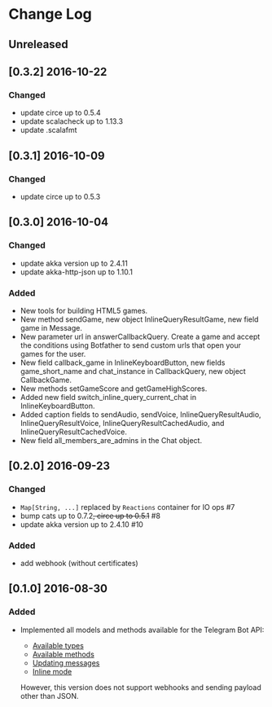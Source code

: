 # Change Log

## Unreleased

## [0.3.2] 2016-10-22

### Changed

- update circe up to 0.5.4
- update scalacheck up to 1.13.3
- update .scalafmt

## [0.3.1] 2016-10-09

### Changed

- update circe up to 0.5.3

## [0.3.0] 2016-10-04

### Changed

- update akka version up to 2.4.11
- update akka-http-json up to 1.10.1

### Added

- New tools for building HTML5 games.
- New method sendGame, new object InlineQueryResultGame, new field game in Message.
- New parameter url in answerCallbackQuery. Create a game and accept the 
  conditions using Botfather to send custom urls that open your games for the user.
- New field callback_game in InlineKeyboardButton, new fields 
  game_short_name and chat_instance in CallbackQuery, new object CallbackGame.
- New methods setGameScore and getGameHighScores.
- Added new field switch_inline_query_current_chat in InlineKeyboardButton.
- Added caption fields to sendAudio, sendVoice, InlineQueryResultAudio, 
  InlineQueryResultVoice, InlineQueryResultCachedAudio, and 
  InlineQueryResultCachedVoice.
- New field all_members_are_admins in the Chat object.

## [0.2.0] 2016-09-23

### Changed

- `Map[String, ...]` replaced by `Reactions` container for IO ops #7
- bump cats up to 0.7.2~~, circe up to 0.5.1~~ #8
- update akka version up to 2.4.10 #10

### Added

- add webhook (without certificates)
    
## [0.1.0] 2016-08-30

### Added

- Implemented all models and methods available for the Telegram Bot API:
  
    - [Available types](https://core.telegram.org/bots/api#available-types)
    - [Available methods](https://core.telegram.org/bots/api#available-methods)
    - [Updating messages](https://core.telegram.org/bots/api#updating-messages)
    - [Inline mode](https://core.telegram.org/bots/api#inline-mode)
  
    However, this version does not support webhooks and sending payload other than JSON.
